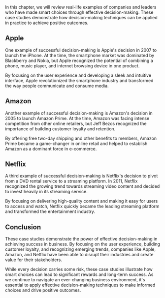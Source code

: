 
In this chapter, we will review real-life examples of companies and leaders who have made smart choices through effective decision-making. These case studies demonstrate how decision-making techniques can be applied in practice to achieve positive outcomes.

Apple
-----

One example of successful decision-making is Apple's decision in 2007 to launch the iPhone. At the time, the smartphone market was dominated by Blackberry and Nokia, but Apple recognized the potential of combining a phone, music player, and internet browsing device in one product.

By focusing on the user experience and developing a sleek and intuitive interface, Apple revolutionized the smartphone industry and transformed the way people communicate and consume media.

Amazon
------

Another example of successful decision-making is Amazon's decision in 2005 to launch Amazon Prime. At the time, Amazon was facing intense competition from other online retailers, but Jeff Bezos recognized the importance of building customer loyalty and retention.

By offering free two-day shipping and other benefits to members, Amazon Prime became a game-changer in online retail and helped to establish Amazon as a dominant force in e-commerce.

Netflix
-------

A third example of successful decision-making is Netflix's decision to pivot from a DVD rental service to a streaming platform. In 2011, Netflix recognized the growing trend towards streaming video content and decided to invest heavily in its streaming service.

By focusing on delivering high-quality content and making it easy for users to access and watch, Netflix quickly became the leading streaming platform and transformed the entertainment industry.

Conclusion
----------

These case studies demonstrate the power of effective decision-making in achieving success in business. By focusing on the user experience, building customer loyalty, and recognizing emerging trends, companies like Apple, Amazon, and Netflix have been able to disrupt their industries and create value for their stakeholders.

While every decision carries some risk, these case studies illustrate how smart choices can lead to significant rewards and long-term success. As we continue to navigate an ever-changing business environment, it's essential to apply effective decision-making techniques to make informed choices and drive positive outcomes.
